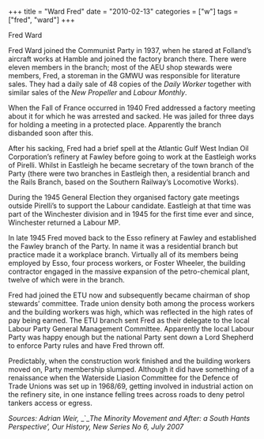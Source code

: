 +++
title = "Ward Fred"
date = "2010-02-13"
categories = ["w"]
tags = ["fred", "ward"]
+++

Fred Ward

Fred Ward joined the Communist Party in 1937, when he stared at Folland’s aircraft works at Hamble and joined the factory branch there. There were eleven members in the branch; most of the AEU shop stewards were members, Fred, a storeman in the GMWU was responsible for literature sales. They had a daily sale of 48 copies of the _Daily Worker_ together with similar sales of the _New Propeller_ and _Labour Monthly_.

When the Fall of France occurred in 1940 Fred addressed a factory meeting about it for which he was arrested and sacked. He was jailed for three days for holding a meeting in a protected place. Apparently the branch disbanded soon after this.

After his sacking, Fred had a brief spell at the Atlantic Gulf West Indian Oil Corporation’s refinery at Fawley before going to work at the Eastleigh works of Pirelli. Whilst in Eastleigh he became secretary of the town branch of the Party (there were two branches in Eastleigh then, a residential branch and the Rails Branch, based on the Southern Railway’s Locomotive Works).

During the 1945 General Election they organised factory gate meetings outside Pirelli’s to support the Labour candidate. Eastleigh at that time was part of the Winchester division and in 1945 for the first time ever and since, Winchester returned a Labour MP.

In late 1945 Fred moved back to the Esso refinery at Fawley and established the Fawley branch of the Party. In name it was a residential branch but practice made it a workplace branch. Virtually all of its members being employed by Esso, four process workers, or Foster Wheeler, the building contractor engaged in the massive expansion of the petro-chemical plant, twelve of which were in the branch.

Fred had joined the ETU now and subsequently became chairman of shop stewards’ committee. Trade union density both among the process workers and the building workers was high, which was reflected in the high rates of pay being earned. The ETU branch sent Fred as their delegate to the local Labour Party General Management Committee. Apparently the local Labour Party was happy enough but the national Party sent down a Lord Shepherd to enforce Party rules and have Fred thrown off.

Predictably, when the construction work finished and the building workers moved on, Party membership slumped. Although it did have something of a renaissance when the Waterside Liasion Committee for the Defence of Trade Unions was set up in 1968/69, getting involved in industrial action on the refinery site, in one instance felling trees across roads to deny petrol tankers access or egress.

_Sources:_ _Adrian Weir,_ _\`__The Minority Movement and After: a South Hants Perspective’, Our History,_ _New Series No 6, July 2007_
